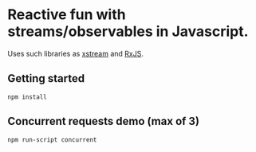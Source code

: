 # Reactive fun with streams/observables in Javascript.

Uses such libraries as [xstream](https://github.com/staltz/xstream) and [RxJS](https://github.com/Reactive-Extensions/RxJS/).

## Getting started

```
npm install
```

## Concurrent requests demo (max of 3)

```
npm run-script concurrent
```

